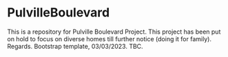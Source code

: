 # PulvilleBoulevard
This is a repository for Pulville Boulevard Project. 
This project has been put on hold to focus on diverse homes till further notice (doing it for family). Regards.
Bootstrap template, 03/03/2023.
TBC.
